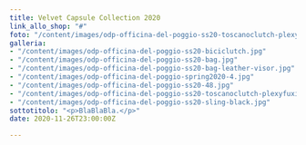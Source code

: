 ```yaml
---
title: Velvet Capsule Collection 2020
link_allo_shop: "#"
foto: "/content/images/odp-officina-del-poggio-ss20-toscanoclutch-plexyfuxia.jpg"
galleria:
- "/content/images/odp-officina-del-poggio-ss20-biciclutch.jpg"
- "/content/images/odp-officina-del-poggio-ss20-bag.jpg"
- "/content/images/odp-officina-del-poggio-ss20-bag-leather-visor.jpg"
- "/content/images/odp-officina-del-poggio-spring2020-4.jpg"
- "/content/images/odp-officina-del-poggio-ss20-48.jpg"
- "/content/images/odp-officina-del-poggio-ss20-toscanoclutch-plexyfuxia.jpg"
- "/content/images/odp-officina-del-poggio-ss20-sling-black.jpg"
sottotitolo: "<p>BlaBlaBla.</p>"
date: 2020-11-26T23:00:00Z

---
```

